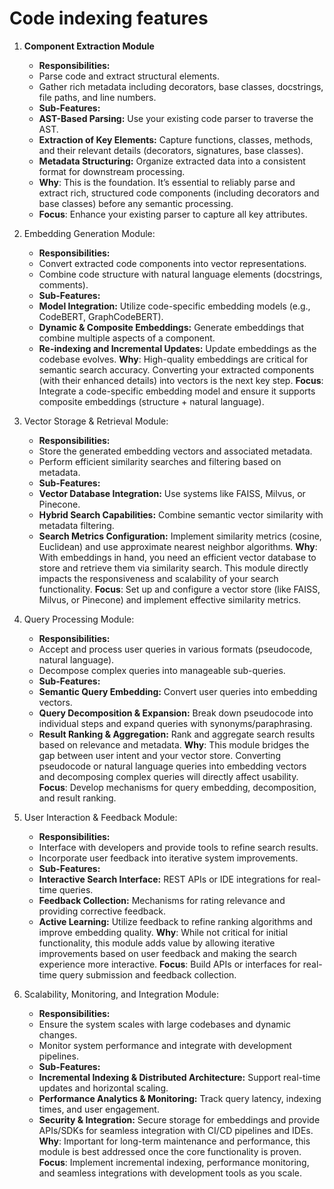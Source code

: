 # Code indexing features

1. **Component Extraction Module**

    - **Responsibilities:**  
    - Parse code and extract structural elements.
    - Gather rich metadata including decorators, base classes, docstrings, file paths, and line numbers.
    - **Sub-Features:**  
    - **AST-Based Parsing:** Use your existing code parser to traverse the AST.
    - **Extraction of Key Elements:** Capture functions, classes, methods, and their relevant details (decorators, signatures, base classes).
    - **Metadata Structuring:** Organize extracted data into a consistent format for downstream processing.
    - **Why**: This is the foundation. It’s essential to reliably parse and extract rich, structured code components (including decorators and base classes) before any semantic processing.
    - **Focus**: Enhance your existing parser to capture all key attributes.

2. Embedding Generation Module:

    - **Responsibilities:**  
    - Convert extracted code components into vector representations.
    - Combine code structure with natural language elements (docstrings, comments).
    - **Sub-Features:**  
    - **Model Integration:** Utilize code-specific embedding models (e.g., CodeBERT, GraphCodeBERT).
    - **Dynamic & Composite Embeddings:** Generate embeddings that combine multiple aspects of a component.
    - **Re-indexing and Incremental Updates:** Update embeddings as the codebase evolves.
    **Why**: High-quality embeddings are critical for semantic search accuracy. Converting your extracted components (with their enhanced details) into vectors is the next key step.
    **Focus**: Integrate a code-specific embedding model and ensure it supports composite embeddings (structure + natural language).

3. Vector Storage & Retrieval Module:

    - **Responsibilities:**  
    - Store the generated embedding vectors and associated metadata.
    - Perform efficient similarity searches and filtering based on metadata.
    - **Sub-Features:**  
    - **Vector Database Integration:** Use systems like FAISS, Milvus, or Pinecone.
    - **Hybrid Search Capabilities:** Combine semantic vector similarity with metadata filtering.
    - **Search Metrics Configuration:** Implement similarity metrics (cosine, Euclidean) and use approximate nearest neighbor algorithms.
    **Why**: With embeddings in hand, you need an efficient vector database to store and retrieve them via similarity search. This module directly impacts the responsiveness and scalability of your search functionality.
    **Focus**: Set up and configure a vector store (like FAISS, Milvus, or Pinecone) and implement effective similarity metrics.

4. Query Processing Module:

    - **Responsibilities:**  
    - Accept and process user queries in various formats (pseudocode, natural language).
    - Decompose complex queries into manageable sub-queries.
    - **Sub-Features:**  
    - **Semantic Query Embedding:** Convert user queries into embedding vectors.
    - **Query Decomposition & Expansion:** Break down pseudocode into individual steps and expand queries with synonyms/paraphrasing.
    - **Result Ranking & Aggregation:** Rank and aggregate search results based on relevance and metadata.
    **Why**: This module bridges the gap between user intent and your vector store. Converting pseudocode or natural language queries into embedding vectors and decomposing complex queries will directly affect usability.
    **Focus**: Develop mechanisms for query embedding, decomposition, and result ranking.

5. User Interaction & Feedback Module:

    - **Responsibilities:**  
    - Interface with developers and provide tools to refine search results.
    - Incorporate user feedback into iterative system improvements.
    - **Sub-Features:**  
    - **Interactive Search Interface:** REST APIs or IDE integrations for real-time queries.
    - **Feedback Collection:** Mechanisms for rating relevance and providing corrective feedback.
    - **Active Learning:** Utilize feedback to refine ranking algorithms and improve embedding quality.
    **Why**: While not critical for initial functionality, this module adds value by allowing iterative improvements based on user feedback and making the search experience more interactive.
    **Focus**: Build APIs or interfaces for real-time query submission and feedback collection.

6. Scalability, Monitoring, and Integration Module:

    - **Responsibilities:**  
    - Ensure the system scales with large codebases and dynamic changes.
    - Monitor system performance and integrate with development pipelines.
    - **Sub-Features:**  
    - **Incremental Indexing & Distributed Architecture:** Support real-time updates and horizontal scaling.
    - **Performance Analytics & Monitoring:** Track query latency, indexing times, and user engagement.
    - **Security & Integration:** Secure storage for embeddings and provide APIs/SDKs for seamless integration with CI/CD pipelines and IDEs.
    **Why**: Important for long-term maintenance and performance, this module is best addressed once the core functionality is proven.
    **Focus**: Implement incremental indexing, performance monitoring, and seamless integrations with development tools as you scale.
